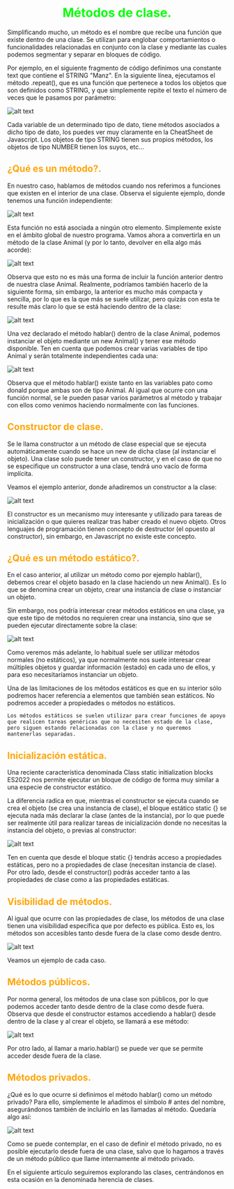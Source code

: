 # <span style="color:lime"><center>Métodos de clase.</center></span>

Simplificando mucho, un método es el nombre que recibe una función que existe dentro de una clase. Se utilizan para englobar comportamientos o funcionalidades relacionadas en conjunto con la clase y mediante las cuales podemos segmentar y separar en bloques de código.

Por ejemplo, en el siguiente fragmento de código definimos una constante text que contiene el STRING "Manz". En la siguiente línea, ejecutamos el método .repeat(), que es una función que pertenece a todos los objetos que son definidos como STRING, y que simplemente repite el texto el número de veces que le pasamos por parámetro:

![alt text](./imagenes-metodos-de-clase/image.png)

Cada variable de un determinado tipo de dato, tiene métodos asociados a dicho tipo de dato, los puedes ver muy claramente en la CheatSheet de Javascript. Los objetos de tipo STRING tienen sus propios métodos, los objetos de tipo NUMBER tienen los suyos, etc...

## <span style="color:orange">¿Qué es un método?.</span>
En nuestro caso, hablamos de métodos cuando nos referimos a funciones que existen en el interior de una clase. Observa el siguiente ejemplo, donde tenemos una función independiente:

![alt text](./imagenes-metodos-de-clase/image-1.png)

Esta función no está asociada a ningún otro elemento. Simplemente existe en el ámbito global de nuestro programa. Vamos ahora a convertirla en un método de la clase Animal (y por lo tanto, devolver en ella algo más acorde):

![alt text](./imagenes-metodos-de-clase/image-2.png)

Observa que esto no es más una forma de incluir la función anterior dentro de nuestra clase Animal. Realmente, podríamos también hacerlo de la siguiente forma, sin embargo, la anterior es mucho más compacta y sencilla, por lo que es la que más se suele utilizar, pero quizás con esta te resulte más claro lo que se está haciendo dentro de la clase:

![alt text](./imagenes-metodos-de-clase/image-3.png)

Una vez declarado el método hablar() dentro de la clase Animal, podemos instanciar el objeto mediante un new Animal() y tener ese método disponible. Ten en cuenta que podemos crear varias variables de tipo Animal y serán totalmente independientes cada una:

![alt text](./imagenes-metodos-de-clase/image-4.png)

Observa que el método hablar() existe tanto en las variables pato como donald porque ambas son de tipo Animal. Al igual que ocurre con una función normal, se le pueden pasar varios parámetros al método y trabajar con ellos como venimos haciendo normalmente con las funciones.

## <span style="color:orange">Constructor de clase.</span>
Se le llama constructor a un método de clase especial que se ejecuta automáticamente cuando se hace un new de dicha clase (al instanciar el objeto). Una clase solo puede tener un constructor, y en el caso de que no se especifique un constructor a una clase, tendrá uno vacío de forma implícita.

Veamos el ejemplo anterior, donde añadiremos un constructor a la clase:

![alt text](./imagenes-metodos-de-clase/image-5.png)

El constructor es un mecanismo muy interesante y utilizado para tareas de inicialización o que quieres realizar tras haber creado el nuevo objeto. Otros lenguajes de programación tienen concepto de destructor (el opuesto al constructor), sin embargo, en Javascript no existe este concepto.

## <span style="color:orange">¿Qué es un método estático?.</span>
En el caso anterior, al utilizar un método como por ejemplo hablar(), debemos crear el objeto basado en la clase haciendo un new Animal(). Es lo que se denomina crear un objeto, crear una instancia de clase o instanciar un objeto.

Sin embargo, nos podría interesar crear métodos estáticos en una clase, ya que este tipo de métodos no requieren crear una instancia, sino que se pueden ejecutar directamente sobre la clase:

![alt text](./imagenes-metodos-de-clase/image-6.png)

Como veremos más adelante, lo habitual suele ser utilizar métodos normales (no estáticos), ya que normalmente nos suele interesar crear múltiples objetos y guardar información (estado) en cada uno de ellos, y para eso necesitaríamos instanciar un objeto.

Una de las limitaciones de los métodos estáticos es que en su interior sólo podremos hacer referencia a elementos que también sean estáticos. No podremos acceder a propiedades o métodos no estáticos.

    Los métodos estáticos se suelen utilizar para crear funciones de apoyo que realicen tareas genéricas que no necesiten estado de la clase, pero siguen estando relacionadas con la clase y no queremos mantenerlas separadas.

## <span style="color:orange">Inicialización estática.</span>
Una reciente característica denominada Class static initialization blocks ES2022 nos permite ejecutar un bloque de código de forma muy similar a una especie de constructor estático.

La diferencia radica en que, mientras el constructor se ejecuta cuando se crea el objeto (se crea una instancia de clase), el bloque estático static {} se ejecuta nada más declarar la clase (antes de la instancia), por lo que puede ser realmente útil para realizar tareas de inicialización donde no necesitas la instancia del objeto, o previas al constructor:

![alt text](./imagenes-metodos-de-clase/image-7.png)

Ten en cuenta que desde el bloque static {} tendrás acceso a propiedades estáticas, pero no a propiedades de clase (necesitan instancia de clase). Por otro lado, desde el constructor() podrás acceder tanto a las propiedades de clase como a las propiedades estáticas.

## <span style="color:orange">Visibilidad de métodos.</span>
Al igual que ocurre con las propiedades de clase, los métodos de una clase tienen una visibilidad específica que por defecto es pública. Esto es, los métodos son accesibles tanto desde fuera de la clase como desde dentro.

![alt text](./imagenes-metodos-de-clase/image-8.png)

Veamos un ejemplo de cada caso.

## <span style="color:orange">Métodos públicos.</span>
Por norma general, los métodos de una clase son públicos, por lo que podemos acceder tanto desde dentro de la clase como desde fuera. Observa que desde el constructor estamos accediendo a hablar() desde dentro de la clase y al crear el objeto, se llamará a ese método:

![alt text](./imagenes-metodos-de-clase/image-9.png)

Por otro lado, al llamar a mario.hablar() se puede ver que se permite acceder desde fuera de la clase.

## <span style="color:orange">Métodos privados.</span>
¿Qué es lo que ocurre si definimos el método hablar() como un método privado? Para ello, simplemente le añadimos el símbolo # antes del nombre, asegurándonos también de incluirlo en las llamadas al método. Quedaría algo así:

![alt text](./imagenes-metodos-de-clase/image-10.png)

Como se puede contemplar, en el caso de definir el método privado, no es posible ejecutarlo desde fuera de una clase, salvo que lo hagamos a través de un método público que llame internamente al método privado.

En el siguiente artículo seguiremos explorando las clases, centrándonos en esta ocasión en la denominada herencia de clases.